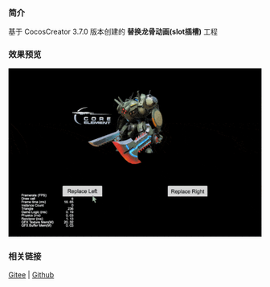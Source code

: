### 简介
基于 CocosCreator 3.7.0 版本创建的 **替换龙骨动画(slot插槽)** 工程

### 效果预览
![image](../../../gif/202203/2022030402.gif)

### 相关链接
[Gitee](https://gitee.com/mirrors_cocos-creator/test-cases-3d/tree/v3.0/assets/cases/dragonbones) | [Github](https://github.com/cocos-creator/test-cases-3d/tree/v3.0/assets/cases/dragonbones)